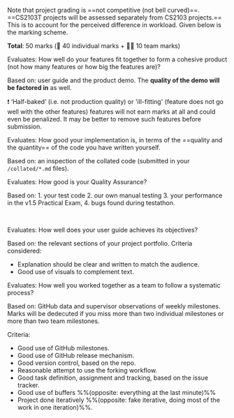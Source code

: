 Note that project grading is ==not competitive (not bell curved)==. ==CS2103T projects will be assessed separately from CS2103 projects.== This is to account for the perceived difference in workload. Given below is the marking scheme.

**Total**: 50 marks (:bust_in_silhouette: 40 individual marks + :busts_in_silhouette::busts_in_silhouette: 10 team marks)

<panel header="1. **Product features** [:busts_in_silhouette::busts_in_silhouette:][5 marks]" expanded>

Evaluates: How well do your features fit together to form a cohesive product (not how many features or how big the features are)?

Based on: user guide and the product demo. The **quality of the demo will be factored in** as well.

:exclamation: ‘Half-baked’ (i.e. not production quality) or 'ill-fitting' (feature does not go well with the other features) features will not earn marks at all and could even be penalized. It may be better to remove such features before submission.

</panel>

<panel header="2. **Implementation** [:bust_in_silhouette:][20 marks]" expanded>

Evaluates: How good your implementation is, in terms of the ==quality and the quantity== of the code you have written yourself.  

Based on: an inspection of the collated code (submitted in your `/collated/*.md` files).

</panel>

<panel header="3. **QA** [:bust_in_silhouette:][10 marks]" expanded>

Evaluates: How good is your Quality Assurance? 

Based on: 1. your test code 2. our own manual testing 3. your performance in the <trigger trigger="click" for="modal:projectAssessment-practicalExam">v1.5 Practical Exam</trigger>, 4. bugs found during testathon. 

<panel type="seamless" header="Expectations for writing automated tests:" expanded>
  <include src="project-testing.md#expectations"/>
</panel>
  
</panel>

<modal title="Admin &raquo; Project &rarr;" id="modal:projectAssessment-practicalExam">
  <include src="project-v15.md#v15-practicalExam"/>
</modal>


<panel header="4. **Documentation** [:bust_in_silhouette:][10 marks]" expanded>

Evaluates: How well does your user guide achieves its objectives? 

Based on: the relevant sections of your project portfolio. Criteria considered:
* Explanation should be clear and written to match the audience.
* Good use of visuals to complement text.
    
</panel>
  
<panel header="5. **Project management** [:busts_in_silhouette::busts_in_silhouette:: 5 marks]" expanded>

Evaluates: How well you worked together as a team to follow a systematic process? 

Based on: GitHub data and supervisor observations of weekly milestones. Marks will be dedecuted if you miss more than two individual milestones or more than two team milestones.
  
Criteria:
* Good use of GitHub milestones.
* Good use of GitHub release mechanism.
* Good version control, based on the repo.
* Reasonable attempt to use the forking workflow.
* Good task definition, assignment and tracking, based on the issue tracker.
* Good use of buffers %%(opposite: everything at the last minute)%%
* Project done iteratively %%(opposite: fake iterative, doing most of the work in one iteration)%%. 

</panel><p/>
